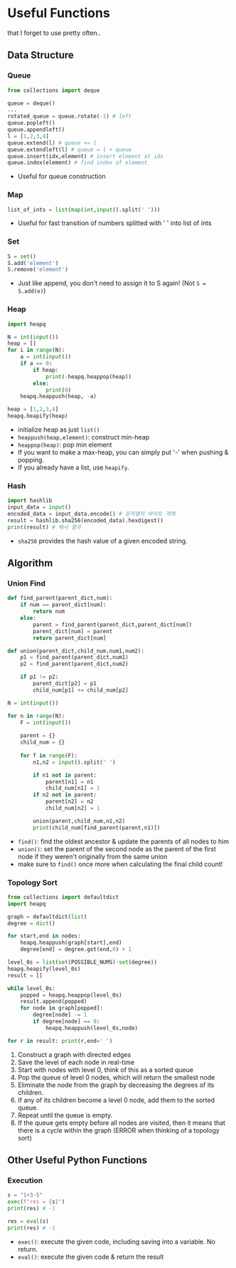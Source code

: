 # Useful Functions
that I forget to use pretty often..

## Data Structure
### Queue
```Python
from collections import deque

queue = deque()
...
rotated_queue = queue.rotate(-1) # left
queue.popleft()
queue.appendleft()
l = [1,2,3,4]
queue.extend(l) # queue += l
queue.extendleft(l) # queue = l + queue
queue.insert(idx,element) # insert element at idx
queue.index(element) # find index of element
```
- Useful for queue construction

### Map
```Python
list_of_ints = list(map(int,input().split(' ')))
```
- Useful for fast transition of numbers splitted with ' ' into list of ints

### Set
```Python
S = set()
S.add('element')
S.remove('element')
```
- Just like append, you don't need to assign it to S again! (Not `S = S.add(e)`)

### Heap
```Python
import heapq

N = int(input())
heap = []
for i in range(N):
    a = int(input())
    if a == 0:
        if heap:
            print(-heapq.heappop(heap))
        else:
            print(0)
    heapq.heappush(heap, -a)

heap = [1,2,3,4]
heapq.heapify(heap)
```
- initialize heap as just `list()`
- `heappush(heap,element)`: construct min-heap
- `heappop(heap)`: pop min element
- If you want to make a max-heap, you can simply put '-' when pushing & popping.
- If you already have a list, use `heapify`.

### Hash
```Python
import hashlib
input_data = input()
encoded_data = input_data.encode() # 문자열의 바이트 객체
result = hashlib.sha256(encoded_data).hexdigest() 
print(result) # 해시 결과
```
- `sha256` provides the hash value of a given encoded string.

## Algorithm
### Union Find
```Python
def find_parent(parent_dict,num):
    if num == parent_dict[num]:
        return num
    else:
        parent = find_parent(parent_dict,parent_dict[num])
        parent_dict[num] = parent
        return parent_dict[num]

def union(parent_dict,child_num,num1,num2):
    p1 = find_parent(parent_dict,num1)
    p2 = find_parent(parent_dict,num2)

    if p1 != p2:
        parent_dict[p2] = p1
        child_num[p1] += child_num[p2]

N = int(input())

for n in range(N):
    F = int(input())
    
    parent = {}
    child_num = {}
    
    for f in range(F):
        n1,n2 = input().split(' ')

        if n1 not in parent:
            parent[n1] = n1
            child_num[n1] = 1
        if n2 not in parent:
            parent[n2] = n2
            child_num[n2] = 1

        union(parent,child_num,n1,n2)
        print(child_num[find_parent(parent,n1)])
```
- `find()`: find the oldest ancestor & update the parents of all nodes to him
- `union()`: set the parent of the second node as the parent of the first node if they weren't originally from the same union
- make sure to `find()` once more when calculating the final child count!

### Topology Sort
```Python
from collections import defaultdict
import heapq

graph = defaultdict(list)
degree = dict()

for start,end in nodes:
    heapq.heappush(graph[start],end)
    degree[end] = degree.get(end,0) + 1

level_0s = list(set(POSSIBLE_NUMS)-set(degree))
heapq.heapify(level_0s)
result = []

while level_0s:
    popped = heapq.heappop(level_0s)
    result.append(popped)
    for node in graph[popped]:
        degree[node] -= 1
        if degree[node] == 0:
            heapq.heappush(level_0s,node)

for r in result: print(r,end=' ')
```
1. Construct a graph with directed edges
2. Save the level of each node in real-time
3. Start with nodes with level 0, think of this as a sorted queue
4. Pop the queue of level 0 nodes, which will return the smallest node
5. Eliminate the node from the graph by decreasing the degrees of its children.
6. If any of its children become a level 0 node, add them to the sorted queue.
7. Repeat until the queue is empty.
8. If the queue gets empty before all nodes are visited, then it means that there is a cycle within the graph (ERROR when thinking of a topology sort)

## Other Useful Python Functions
### Execution
```Python
s = "1+3-5"
exec(f"res = {s}")
print(res) # -1

res = eval(s)
print(res) # -1
```
- `exec()`: execute the given code, including saving into a variable. No return.
- `eval()`: execute the given code & return the result
